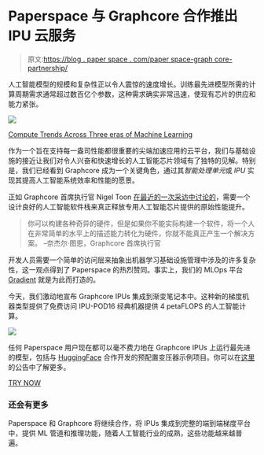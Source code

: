 # Paperspace 与 Graphcore 合作推出 IPU 云服务

> 原文:[https://blog . paper space . com/paper space-graph core-partnership/](https://blog.paperspace.com/paperspace-graphcore-partnership/)

人工智能模型的规模和复杂性正以令人震惊的速度增长。训练最先进模型所需的计算周期需求通常超过数百亿个参数，这种需求确实非常迅速，使现有芯片的供应和能力紧张。

![](../Images/8543599a545cc76c8dea23a4bd650f0a.png)

[Compute Trends Across Three eras of Machine Learning](https://www.lesswrong.com/posts/XKtybmbjhC6mXDm5z/compute-trends-across-three-eras-of-machine-learning)

作为一个旨在支持每一盎司性能都很重要的尖端加速应用的云平台，我们与基础设施的接近让我们对令人兴奋和快速增长的人工智能芯片领域有了独特的见解。特别是，我们已经看到 Graphcore 成为一个关键角色，通过其*智能处理单元*或 *IPU* 实现其提高人工智能系统效率和性能的愿景。

正如 Graphcore 首席执行官 Nigel Toon [在最近的一次采访中讨论的](https://www.zdnet.com/article/the-future-of-ai-is-a-software-story-says-graphcores-ceo/)，需要一个设计良好的人工智能软件栈来真正释放专用人工智能芯片提供的原始性能提升。

> 你可以构建各种奇异的硬件，但是如果你不能实际构建一个软件，将一个人在非常简单的水平上的描述能力转化为硬件，你就不能真正产生一个解决方案。
> –奈杰尔·图恩，Graphcore 首席执行官

开发人员需要一个简单的访问层来抽象出机器学习基础设施管理中涉及的许多复杂性，这一观点得到了 Paperspace 的热烈赞同。事实上，我们的 MLOps 平台 [Gradient](https://www.paperspace.com/gradient) 就是为此而打造的。

今天，我们激动地宣布 Graphcore IPUs 集成到渐变笔记本中。这种新的梯度机器类型提供了免费访问 IPU-POD16 经典机器提供 4 petaFLOPS 的人工智能计算。

![](../Images/56ce7bd9d5c346bc8998951095ae8025.png)

任何 Paperspace 用户现在都可以毫不费力地在 Graphcore IPUs 上运行最先进的模型，包括与 [HuggingFace](https://huggingface.co/) 合作开发的预配置变压器示例项目。你可以在[这里](https://www.graphcore.ai/posts/paperspace-graphcore-partner-free-ipus-developers?utm_campaign=Paperspace%20-%20Social%20Media&utm_content=217663829&utm_medium=social&utm_source=twitter&hss_channel=tw-764088549230702592)的公告中了解更多。

[TRY NOW](http://console.paperspace.com/signup?graphcore=true&gradient=true)

### 还会有更多

Paperspace 和 Graphcore 将继续合作，将 IPUs 集成到完整的端到端梯度平台中，提供 ML 管道和推理功能，随着人工智能行业的成熟，这些功能越来越普遍。